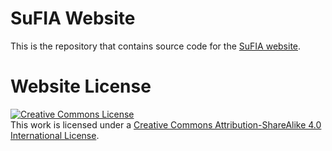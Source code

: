 # SuFIA Website

This is the repository that contains source code for the [SuFIA website](https://orbit-surgical.github.io/sufia).

<!-- If you find Nerfies useful for your work please cite:
```
@article{
}
``` -->

# Website License
<a rel="license" href="http://creativecommons.org/licenses/by-sa/4.0/"><img alt="Creative Commons License" style="border-width:0" src="https://i.creativecommons.org/l/by-sa/4.0/88x31.png" /></a><br />This work is licensed under a <a rel="license" href="http://creativecommons.org/licenses/by-sa/4.0/">Creative Commons Attribution-ShareAlike 4.0 International License</a>.